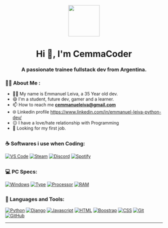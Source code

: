 <div id="header" align="center">
    <img src="https://media.giphy.com/media/VTtANKl0beDFQRLDTh/giphy.gif" width="100" />
    <h1 align="center">Hi 👋, I'm CemmaCoder</h1>
    <h3 align="center">A passionate trainee fullstack dev from Argentina.</h3>
</div>


### 👨‍💻 About Me :
- 👱🏼 My name is Emmanuel Leiva, a 35 Year old dev.
- 😄 I'm a student, future dev, gamer and a learner.
- 📫 How to reach me **cemmanueleiva@gmail.com** 
- 🌐 Linkedin profile https://www.linkedin.com/in/emmanuel-leiva-python-dev/
- 😐 I have a love/hate relationship with Programming
- 🎯 Looking for my first job.


<h2 align='left'>
  <h3> ☕ Softwares i use when Coding: </h3>

[![VS Code](https://img.shields.io/badge/Editor-VS%20Code-blue/?logo=visualstudiocode&logoColor=blue&color=blue)](https://code.visualstudio.com/)
[![Steam](https://img.shields.io/badge/Uses-Steam-blue/?logo=steam&logoColor=1b2838&color=1b2838)](https://store.steampowered.com/)
[![Discord](https://img.shields.io/badge/Uses-Discord-blue/?logo=discord&logoColor=warning&color=7289DA)](https://discord.gg)
[![Spotify](https://img.shields.io/badge/Listens%20to-Spotify-blue/?logo=spotify&logoColor=warning&color=1DB954)](https://open.spotify.com)
</h2>

<h2 align='left'>
  <h3>💻 PC Specs:</h3>
  
[![Windows](https://img.shields.io/badge/System-Windows%2011-blue)](https://github.com/CemmaCoder)
[![Type](https://img.shields.io/badge/System%20Type-64%20Bits-9cf)](https://github.com/CemmaCoder)
[![Processor](https://img.shields.io/badge/Proccessor-AMD%20Ryzen%205%202600%20Six--Core%20Processor-critical)](https://github.com/CemmaCoder)
[![RAM](https://img.shields.io/badge/RAM-16GB-success)](https://github.com/CemmaCoder)

 
<h2 align='left'>
  <h3>🔨 Languages and Tools:</h3>

[![Python](https://img.shields.io/badge/Knows-Python-brightgreen)](https://github.com/CemmaCoder)
[![Django](https://img.shields.io/badge/Knows-Django-lightgrey)](https://github.com/CemmaCoder)
[![Javascript](https://img.shields.io/badge/Knows-JavaScript-blue/?logo=javascript&logoColor=warning&color=yellow)](https://github.com/CemmaCoder)
[![HTML](https://img.shields.io/badge/Knows-HTML-blue/?logo=html5&logoColor=warning&color=orange)](https://github.com/CemmaCoder)
[![Boostrap](https://img.shields.io/badge/Knows-Boostrap-blueviolet)](https://github.com/CemmaCoder)
[![CSS](https://img.shields.io/badge/Knows-CSS-blue)](https://github.com/CemmaCoder)
[![Git](https://img.shields.io/badge/Knows-Git-red)](https://github.com/CemmaCoder)
[![GitHub](https://img.shields.io/badge/Knows-GitHub-ff69b4)](https://github.com/CemmaCoder)
  
</h2>

----
  

